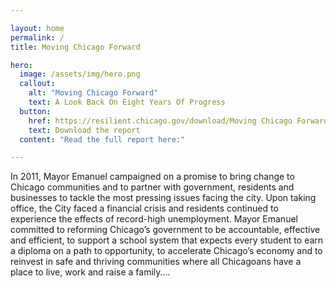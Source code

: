 ```yaml
---

layout: home
permalink: /
title: Moving Chicago Forward

hero:
  image: /assets/img/hero.png
  callout:
    alt: "Moving Chicago Forward"
    text: A Look Back On Eight Years Of Progress
  button:
    href: https://resilient.chicago.gov/download/Moving Chicago Forward.pdf
    text: Download the report
  content: "Read the full report here:" 

---
```


In 2011, Mayor Emanuel campaigned on a promise to bring change to Chicago communities and to partner with government, residents and businesses to tackle the most pressing issues facing the city. Upon taking office, the City faced a financial crisis and residents continued to experience the effects of record-high unemployment. Mayor Emanuel committed to reforming Chicago’s government to be accountable, effective and efficient, to support a school system that expects every student to earn a diploma on a path to opportunity, to accelerate Chicago’s economy and to reinvest in safe and thriving communities where all Chicagoans have a place to live, work and raise a family….   
